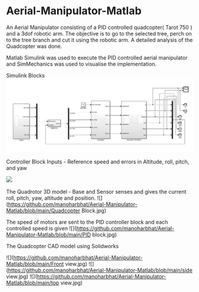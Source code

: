 # Aerial-Manipulator-Matlab
An Aerial Manipulator consisting of a PID controlled quadcopter( Tarot 750 ) and a 3dof robotic arm. The objective is to go to the selected tree, perch on to the tree branch and cut it using the robotic arm. A detailed analysis of the Quadcopter was done. 

Matlab Simulink was used to execute the PID controlled aerial manipulator and SimMechanics was used to visualise the implementation.

Simulink Blocks
![](https://github.com/manoharbhat/Aerial-Manipulator-Matlab/blob/main/simscape.jpg)


Controller Block 
Inputs -  Reference speed and errors in Altitude, roll, pitch, and yaw

![](https://github.com/manoharbhat/Aerial-Manipulator-Matlab/blob/main/controllerblock.jpg)

The Quadrotor 3D model - Base and Sensor senses and gives the current roll, pitch, yaw, altitude and position. 
![](https://github.com/manoharbhat/Aerial-Manipulator-Matlab/blob/main/Quadcopter Block.jpg)

The speed of motors are sent to the PID controller block and each controlled speed is given
![](https://github.com/manoharbhat/Aerial-Manipulator-Matlab/blob/main/PID block.jpg)



The Quadcopter CAD model using Solidworks

![](https://github.com/manoharbhat/Aerial-Manipulator-Matlab/blob/main/Front view.jpg)
![](https://github.com/manoharbhat/Aerial-Manipulator-Matlab/blob/main/side view.jpg)
![](https://github.com/manoharbhat/Aerial-Manipulator-Matlab/blob/main/top view.jpg)

